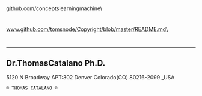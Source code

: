 # 

github.com/conceptslearningmachine\

# 

www.github.com/tomsnode/Copyright/blob/master/README.md\

#

--------------
Dr.ThomasCatalano Ph.D.
---------------
5120 N Broadway APT:302
Denver Colorado(CO) 80216-2099 _USA

    © THOMAS CATALANO ©
